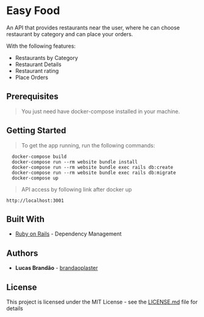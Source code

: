 # Easy Food

An API that provides restaurants near the user, where he can choose restaurant
by category and can place your orders.

With the following features:
* Restaurants by Category
* Restaurant Details
* Restaurant rating
* Place Orders

## Prerequisites

>You just need have docker-compose installed in your machine.

## Getting Started
>To get the app running, run the following commands:

  ```
    docker-compose build
    docker-compose run --rm website bundle install
    docker-compose run --rm website bundle exec rails db:create
    docker-compose run --rm website bundle exec rails db:migrate
    docker-compose up
  ```
  
>API access by following link after docker up

  ```
  http://localhost:3001
  ```

## Built With

* [Ruby on Rails](https://rubyonrails.org/) - Dependency Management

## Authors

* **Lucas Brandão** - [brandaoplaster](https://github.com/brandaoplaster)

## License

This project is licensed under the MIT License - see the [LICENSE.md](LICENSE.md) file for details
